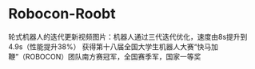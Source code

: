 # Robocon-Roobt
轮式机器人的迭代更新视频图片：机器人通过三代迭代优化，速度由8s提升到4.9s（性能提升38%）
获得第十八届全国大学生机器人大赛“快马加鞭”（ROBOCON）团队南方赛冠军，全国赛季军，国家一等奖
